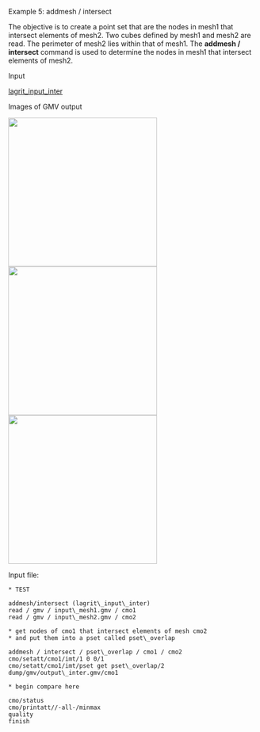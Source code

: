 
Example 5: addmesh / intersect

The objective is to create a point set that are the nodes in mesh1
that intersect elements of mesh2.
Two cubes defined by mesh1 and mesh2 are read. The perimeter of
mesh2 lies within that of mesh1. The **addmesh / intersect** command
is used to determine the nodes in mesh1 that intersect elements of
mesh2.

Input

[lagrit_input_inter](input/lagrit_input_inter.txt)
 
Images of GMV output

<img  width="300" src="https://lanl.github.io/LaGriT/assets/images/addmesh_mesh1_tn.gif">

<img  width="300" src="https://lanl.github.io/LaGriT/assets/images/addmesh_mesh2_tn.gif">

<img  width="300" src="https://lanl.github.io/LaGriT/assets/images/add_inter_tn.gif">
  

Input file:

	* TEST
	
	addmesh/intersect (lagrit\_input\_inter)
	read / gmv / input\_mesh1.gmv / cmo1
	read / gmv / input\_mesh2.gmv / cmo2
	
	* get nodes of cmo1 that intersect elements of mesh cmo2
	* and put them into a pset called pset\_overlap
    
	addmesh / intersect / pset\_overlap / cmo1 / cmo2
    cmo/setatt/cmo1/imt/1 0 0/1
    cmo/setatt/cmo1/imt/pset get pset\_overlap/2
    dump/gmv/output\_inter.gmv/cmo1
    
	* begin compare here
    
	cmo/status
    cmo/printatt//-all-/minmax
    quality
    finish

